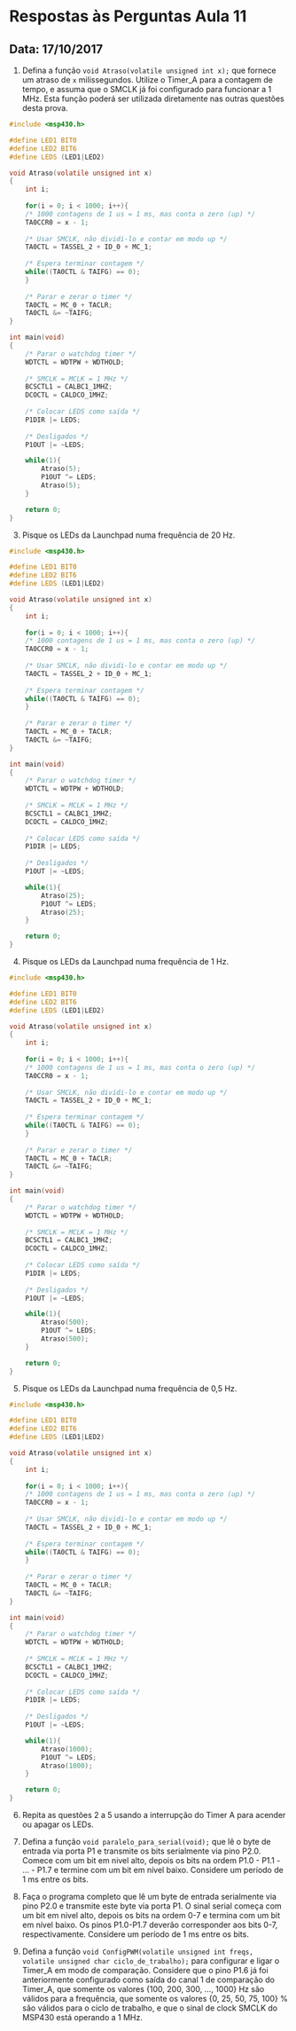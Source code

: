 # Respostas às Perguntas Aula 11
## Data: 17/10/2017
1. Defina a função `void Atraso(volatile unsigned int x);` que fornece um atraso de `x` milissegundos. Utilize o Timer_A para a contagem de tempo, e assuma que o SMCLK já foi configurado para funcionar a 1 MHz. Esta função poderá ser utilizada diretamente nas outras questões desta prova.

```C
#include <msp430.h>

#define LED1 BIT0
#define LED2 BIT6
#define LEDS (LED1|LED2)

void Atraso(volatile unsigned int x)
{
	int i;
	
	for(i = 0; i < 1000; i++){ 
	/* 1000 contagens de 1 us = 1 ms, mas conta o zero (up) */
	TA0CCR0 = x - 1;
	
	/* Usar SMCLK, não dividi-lo e contar em modo up */
	TA0CTL = TASSEL_2 + ID_0 + MC_1;
	
	/* Espera terminar contagem */
	while((TA0CTL & TAIFG) == 0);
	}
	
	/* Parar e zerar o timer */
	TA0CTL = MC_0 + TACLR;
	TA0CTL &= ~TAIFG;
}

int main(void)
{
	/* Parar o watchdog timer */
	WDTCTL = WDTPW + WDTHOLD;
	
	/* SMCLK = MCLK = 1 MHz */
	BCSCTL1 = CALBC1_1MHZ;
	DCOCTL = CALDCO_1MHZ;
	
	/* Colocar LEDS como saída */
	P1DIR |= LEDS;
	
	/* Desligados */
	P1OUT |= ~LEDS;

	while(1){
		Atraso(5);
		P1OUT ^= LEDS;
		Atraso(5);
	}

	return 0;
}

```

3. Pisque os LEDs da Launchpad numa frequência de 20 Hz.

```C
#include <msp430.h>

#define LED1 BIT0
#define LED2 BIT6
#define LEDS (LED1|LED2)

void Atraso(volatile unsigned int x)
{
	int i;
	
	for(i = 0; i < 1000; i++){ 
	/* 1000 contagens de 1 us = 1 ms, mas conta o zero (up) */
	TA0CCR0 = x - 1;
	
	/* Usar SMCLK, não dividi-lo e contar em modo up */
	TA0CTL = TASSEL_2 + ID_0 + MC_1;
	
	/* Espera terminar contagem */
	while((TA0CTL & TAIFG) == 0);
	}
	
	/* Parar e zerar o timer */
	TA0CTL = MC_0 + TACLR;
	TA0CTL &= ~TAIFG;
}

int main(void)
{
	/* Parar o watchdog timer */
	WDTCTL = WDTPW + WDTHOLD;
	
	/* SMCLK = MCLK = 1 MHz */
	BCSCTL1 = CALBC1_1MHZ;
	DCOCTL = CALDCO_1MHZ;
	
	/* Colocar LEDS como saída */
	P1DIR |= LEDS;
	
	/* Desligados */
	P1OUT |= ~LEDS;

	while(1){
		Atraso(25);
		P1OUT ^= LEDS;
		Atraso(25);
	}

	return 0;
}
```

4. Pisque os LEDs da Launchpad numa frequência de 1 Hz.

```C
#include <msp430.h>

#define LED1 BIT0
#define LED2 BIT6
#define LEDS (LED1|LED2)

void Atraso(volatile unsigned int x)
{
	int i;
	
	for(i = 0; i < 1000; i++){ 
	/* 1000 contagens de 1 us = 1 ms, mas conta o zero (up) */
	TA0CCR0 = x - 1;
	
	/* Usar SMCLK, não dividi-lo e contar em modo up */
	TA0CTL = TASSEL_2 + ID_0 + MC_1;
	
	/* Espera terminar contagem */
	while((TA0CTL & TAIFG) == 0);
	}
	
	/* Parar e zerar o timer */
	TA0CTL = MC_0 + TACLR;
	TA0CTL &= ~TAIFG;
}

int main(void)
{
	/* Parar o watchdog timer */
	WDTCTL = WDTPW + WDTHOLD;
	
	/* SMCLK = MCLK = 1 MHz */
	BCSCTL1 = CALBC1_1MHZ;
	DCOCTL = CALDCO_1MHZ;
	
	/* Colocar LEDS como saída */
	P1DIR |= LEDS;
	
	/* Desligados */
	P1OUT |= ~LEDS;

	while(1){
		Atraso(500);
		P1OUT ^= LEDS;
		Atraso(500);
	}

	return 0;
}
```

5. Pisque os LEDs da Launchpad numa frequência de 0,5 Hz.

```C
#include <msp430.h>

#define LED1 BIT0
#define LED2 BIT6
#define LEDS (LED1|LED2)

void Atraso(volatile unsigned int x)
{
	int i;
	
	for(i = 0; i < 1000; i++){ 
	/* 1000 contagens de 1 us = 1 ms, mas conta o zero (up) */
	TA0CCR0 = x - 1;
	
	/* Usar SMCLK, não dividi-lo e contar em modo up */
	TA0CTL = TASSEL_2 + ID_0 + MC_1;
	
	/* Espera terminar contagem */
	while((TA0CTL & TAIFG) == 0);
	}
	
	/* Parar e zerar o timer */
	TA0CTL = MC_0 + TACLR;
	TA0CTL &= ~TAIFG;
}

int main(void)
{
	/* Parar o watchdog timer */
	WDTCTL = WDTPW + WDTHOLD;
	
	/* SMCLK = MCLK = 1 MHz */
	BCSCTL1 = CALBC1_1MHZ;
	DCOCTL = CALDCO_1MHZ;
	
	/* Colocar LEDS como saída */
	P1DIR |= LEDS;
	
	/* Desligados */
	P1OUT |= ~LEDS;

	while(1){
		Atraso(1000);
		P1OUT ^= LEDS;
		Atraso(1000);
	}

	return 0;
}
```

6. Repita as questões 2 a 5 usando a interrupção do Timer A para acender ou apagar os LEDs.

7. Defina a função `void paralelo_para_serial(void);` que lê o byte de entrada via porta P1 e transmite os bits serialmente via pino P2.0. Comece com um bit em nivel alto, depois os bits na ordem P1.0 - P1.1 - … - P1.7 e termine com um bit em nível baixo. Considere um período de 1 ms entre os bits.

8. Faça o programa completo que lê um byte de entrada serialmente via pino P2.0 e transmite este byte via porta P1. O sinal serial começa com um bit em nivel alto, depois os bits na ordem 0-7 e termina com um bit em nível baixo. Os pinos P1.0-P1.7 deverão corresponder aos bits 0-7, respectivamente. Considere um período de 1 ms entre os bits.

9. Defina a função `void ConfigPWM(volatile unsigned int freqs, volatile unsigned char ciclo_de_trabalho);` para configurar e ligar o Timer_A em modo de comparação. Considere que o pino P1.6 já foi anteriormente configurado como saída do canal 1 de comparação do Timer_A, que somente os valores {100, 200, 300, …, 1000} Hz são válidos para a frequência, que somente os valores {0, 25, 50, 75, 100} % são válidos para o ciclo de trabalho, e que o sinal de clock SMCLK do MSP430 está operando a 1 MHz.



















